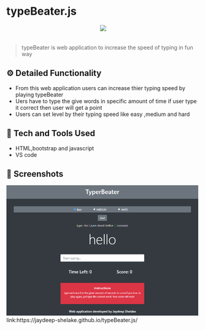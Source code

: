 # typeBeater.js
<div align="center">
  <img width="200px" src="https://cdn2.iconfinder.com/data/icons/circle-icons-1/64/keyboard-512.png"/>
</div>
<br>

> typeBeater is web application to increase the speed of typing in fun way


## ⚙️ Detailed Functionality
* From this web application users can increase thier typing speed by playing typeBeater
* Uers have to type the give words in specific amount of time if user type it correct then user will get a point
* Users can set level by their typing speed like easy ,medium and hard
 
## 🚀 Tech and Tools Used

* HTML,bootstrap and javascript
* VS code


## 📸 Screenshots
<img src="https://github.com/jaydeep-shelake/typeBeater.js/blob/master/jaydeep-shelake.github.io_typeBeater.js_.png" width='500px' height="auto">
link:https://jaydeep-shelake.github.io/typeBeater.js/
